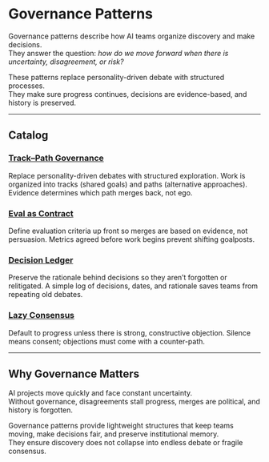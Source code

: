 # Governance Patterns

Governance patterns describe how AI teams organize discovery and make decisions.  
They answer the question: *how do we move forward when there is uncertainty, disagreement, or risk?*  

These patterns replace personality-driven debate with structured processes.  
They make sure progress continues, decisions are evidence-based, and history is preserved.

---

## Catalog

### [Track–Path Governance](./track-path-governance.md)  
Replace personality-driven debates with structured exploration. Work is organized into tracks (shared goals) and paths (alternative approaches). Evidence determines which path merges back, not ego.  

### [Eval as Contract](./eval-as-contract.md)  
Define evaluation criteria up front so merges are based on evidence, not persuasion. Metrics agreed before work begins prevent shifting goalposts.  

### [Decision Ledger](./decision-ledger.md)  
Preserve the rationale behind decisions so they aren’t forgotten or relitigated. A simple log of decisions, dates, and rationale saves teams from repeating old debates.  

### [Lazy Consensus](./lazy-consensus.md)  
Default to progress unless there is strong, constructive objection. Silence means consent; objections must come with a counter-path.  

---

## Why Governance Matters

AI projects move quickly and face constant uncertainty.  
Without governance, disagreements stall progress, merges are political, and history is forgotten.  

Governance patterns provide lightweight structures that keep teams moving, make decisions fair, and preserve institutional memory.  
They ensure discovery does not collapse into endless debate or fragile consensus.  

